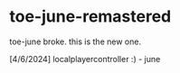 # toe-june-remastered
 toe-june broke. this is the new one.
 
 [4/6/2024] localplayercontroller :) - june
